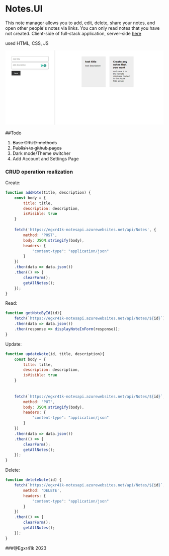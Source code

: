 # Notes.UI

This note manager allows you to add, edit, delete, share your notes, and open other people's notes via links. You can only read notes that you have not created.
Client-side of full-stack application, server-side [here](https://github.com/Egxr41k/Notes.API)

used HTML, CSS, JS

![Preview](https://github.com/Egxr41k/Notes.UI/blob/master/FirstImg.jpg?raw=true)

##Todo
1. ~~Base CRUD-methods~~
2. ~~Publish to github.pages~~
3. Dark mode/Theme switcher
4. Add Account and Settings Page


### CRUD operation realization

Create:

```js
function addNote(title, description) {
    const body = {
        title: title,
        description: description,
        isVisible: true
    }

    fetch('https://egxr41k-notesapi.azurewebsites.net/api/Notes', {
        method: 'POST',
        body: JSON.stringify(body),
        headers: {
            "content-type": "application/json"
        }
    })
    .then(data => data.json())
    .then(() => {
        clearForm();
        getAllNotes();
    });
}
```
Read:

```js
function getNoteById(id){
    fetch(`https://egxr41k-notesapi.azurewebsites.net/api/Notes/${id}`)
    .then(data => data.json())
    .then(response => displayNoteInForm(response));
}
```
Update:

```js
function updateNote(id, title, description){
    const body = {
        title: title,
        description: description,
        isVisible: true
    }


    fetch(`https://egxr41k-notesapi.azurewebsites.net/api/Notes/${id}`, {
        method: 'PUT',
        body: JSON.stringify(body),
        headers: {
            "content-type": "application/json"
        }
    })
    .then(data => data.json())
    .then(() => {
        clearForm();
        getAllNotes();
    });
}
```
Delete:

```js
function deleteNote(id) {
    fetch(`https://egxr41k-notesapi.azurewebsites.net/api/Notes/${id}`, {
        method: 'DELETE',
        headers: {
            "content-type": "application/json"
        }
    })
    .then(() => {
        clearForm();
        getAllNotes();
    });
}
```

###@Egxr41k 2023

